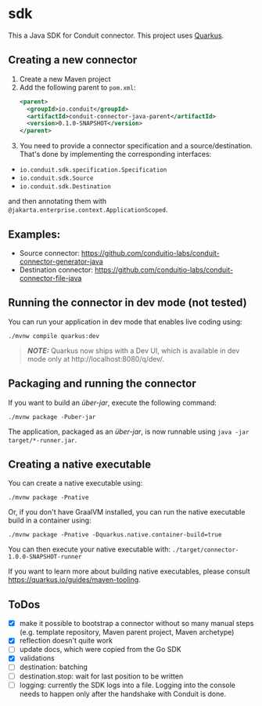 # sdk

This a Java SDK for Conduit connector. This project uses [Quarkus](https://quarkus.io/).

## Creating a new connector
1. Create a new Maven project
2. Add the following parent to `pom.xml`:
   ```xml
   <parent>
     <groupId>io.conduit</groupId>
     <artifactId>conduit-connector-java-parent</artifactId>
     <version>0.1.0-SNAPSHOT</version>
   </parent>
   ```
3. You need to provide a connector specification and a source/destination. That's done by implementing the
corresponding interfaces: 
  * `io.conduit.sdk.specification.Specification`
  * `io.conduit.sdk.Source`
  * `io.conduit.sdk.Destination`

and then annotating them with `@jakarta.enterprise.context.ApplicationScoped`.

## Examples:
* Source connector: https://github.com/conduitio-labs/conduit-connector-generator-java
* Destination connector: https://github.com/conduitio-labs/conduit-connector-file-java

## Running the connector in dev mode (not tested)

You can run your application in dev mode that enables live coding using:
```shell script
./mvnw compile quarkus:dev
```

> **_NOTE:_**  Quarkus now ships with a Dev UI, which is available in dev mode only at http://localhost:8080/q/dev/.

## Packaging and running the connector

If you want to build an _über-jar_, execute the following command:
```shell script
./mvnw package -Puber-jar
```

The application, packaged as an _über-jar_, is now runnable using `java -jar target/*-runner.jar`.

## Creating a native executable

You can create a native executable using: 
```shell script
./mvnw package -Pnative
```

Or, if you don't have GraalVM installed, you can run the native executable build in a container using: 
```shell script
./mvnw package -Pnative -Dquarkus.native.container-build=true
```

You can then execute your native executable with: `./target/connector-1.0.0-SNAPSHOT-runner`

If you want to learn more about building native executables, please consult https://quarkus.io/guides/maven-tooling.

## ToDos

- [x] make it possible to bootstrap a connector without so many manual steps (e.g. template repository, Maven parent
  project, Maven archetype)
- [x] reflection doesn't quite work
- [ ] update docs, which were copied from the Go SDK
- [x] validations
- [ ] destination: batching
- [ ] destination.stop: wait for last position to be written
- [ ] logging: currently the SDK logs into a file. Logging into the console needs to happen only after the handshake
  with Conduit is done.